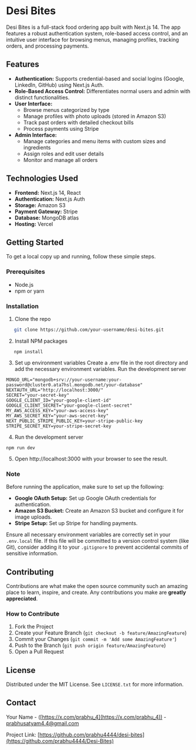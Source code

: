 # Desi Bites

Desi Bites is a full-stack food ordering app built with Next.js 14. The app features a robust authentication system, role-based access control, and an intuitive user interface for browsing menus, managing profiles, tracking orders, and processing payments.

## Features

- **Authentication:** Supports credential-based and social logins (Google, LinkedIn, GitHub) using Next.js Auth.
- **Role-Based Access Control:** Differentiates normal users and admin with distinct functionalities.
- **User Interface:**
  - Browse menus categorized by type
  - Manage profiles with photo uploads (stored in Amazon S3)
  - Track past orders with detailed checkout bills
  - Process payments using Stripe
- **Admin Interface:**
  - Manage categories and menu items with custom sizes and ingredients
  - Assign roles and edit user details
  - Monitor and manage all orders

## Technologies Used

- **Frontend:** Next.js 14, React
- **Authentication:** Next.js Auth
- **Storage:** Amazon S3
- **Payment Gateway:** Stripe
- **Database:** MongoDB atlas
- **Hosting:** Vercel

## Getting Started

To get a local copy up and running, follow these simple steps.

### Prerequisites

- Node.js
- npm or yarn

### Installation

1. Clone the repo
```sh
   git clone https://github.com/your-username/desi-bites.git
```
2. Install NPM packages
```npm
   npm install
```
3. Set up environment variables
Create a .env file in the root directory and add the necessary environment variables.
Run the development server

```env
MONGO_URL="mongodb+srv://your-username:your-password@cluster0.ata7hsl.mongodb.net/your-database"
NEXTAUTH_URL="http://localhost:3000/"
SECRET="your-secret-key"
GOOGLE_CLIENT_ID="your-google-client-id"
GOOGLE_CLIENT_SECRET="your-google-client-secret"
MY_AWS_ACCESS_KEY="your-aws-access-key"
MY_AWS_SECRET_KEY="your-aws-secret-key"
NEXT_PUBLIC_STRIPE_PUBLIC_KEY=your-stripe-public-key
STRIPE_SECRET_KEY=your-stripe-secret-key
```

4. Run the development server
```run
npm run dev
```
5. Open http://localhost:3000 with your browser to see the result.

### Note

Before running the application, make sure to set up the following:

- **Google OAuth Setup:** Set up Google OAuth credentials for authentication.
- **Amazon S3 Bucket:** Create an Amazon S3 bucket and configure it for image uploads.
- **Stripe Setup:** Set up Stripe for handling payments.

Ensure all necessary environment variables are correctly set in your `.env.local` file. If this file will be committed to a version control system (like Git), consider adding it to your `.gitignore` to prevent accidental commits of sensitive information.

## Contributing

Contributions are what make the open source community such an amazing place to learn, inspire, and create. Any contributions you make are **greatly appreciated**.

### How to Contribute

1. Fork the Project
2. Create your Feature Branch (`git checkout -b feature/AmazingFeature`)
3. Commit your Changes (`git commit -m 'Add some AmazingFeature'`)
4. Push to the Branch (`git push origin feature/AmazingFeature`)
5. Open a Pull Request

## License

Distributed under the MIT License. See `LICENSE.txt` for more information.

## Contact

Your Name - ([https://x.com/prabhu_4](https://x.com/prabhu_4)) - prabhusatyam4.4@gmail.com

Project Link: [https://github.com/prabhu4444/desi-bites](https://github.com/prabhu4444/Desi-Bites)

   

